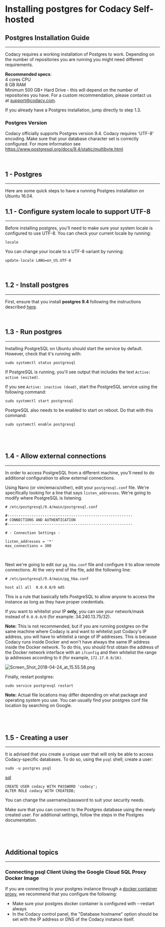 # Installing postgres for Codacy Self-hosted

## Postgres Installation Guide

------------------------------------------------------------------------

Codacy requires a working installation of Postgres to work. Depending on
the number of repositories you are running you might need different
requirements.

**Recommended specs**:  
4 cores CPU  
8 GB RAM  
Minimum 500 GB+ Hard Drive - this will depend on the number of
repositories you have. For a custom recommendation, please contact us
at support@codacy.com. 

If you already have a Postgres installation, jump directly to step 1.3.

### <span class="ng-binding">Postgres Version</span>

Codacy officially supports Postgres version 9.4. Codacy requires 'UTF-8'
encoding. Make sure that your database character set is correctly
configured. For more information see
<https://www.postgresql.org/docs/9.4/static/multibyte.html>

 

## 1 - Postgres

------------------------------------------------------------------------

Here are some quick steps to have a running Postgres installation on
Ubuntu 16.04.

## 1.1 - Configure system locale to support UTF-8

------------------------------------------------------------------------

Before installing postgres, you'll need to make sure your system locale
is configured to use UTF-8. You can check your current locale by
running:

    locale

You can change your locale to a UTF-8 variant by running:

    update-locale LANG=en_US.UTF-8

 

## 1.2 - Install postgres

------------------------------------------------------------------------

First, ensure that you install **postgres 9.4** following the
instructions described
[here](https://www.postgresql.org/download/linux/ubuntu/).

 

## 1.3 - Run postgres

------------------------------------------------------------------------

Installing PostgreSQL on Ubuntu should start the service by default.
However, check that it's running with:

    sudo systemctl status postgresql

If PostgreSQL is running, you'll see output that includes the
text `Active: active (exited)`.

If you see `Active: inactive (dead)`, start the PostgreSQL service using
the following command:

    sudo systemctl start postgresql

PostgreSQL also needs to be enabled to start on reboot. Do that with
this command:

    sudo systemctl enable postgresql

##  

## 1.4 - Allow external connections

------------------------------------------------------------------------

In order to access PostgreSQL from a different machine, you'll need to
do additional configuration to allow external connections. 

Using Nano (or vim/emacs/other), edit your `postgresql.conf` file. We're
specifically looking for a line that says `listen_addresses`. We're
going to modify where PostgreSQL is listening.

    # /etc/postgresql/9.4/main/postgresql.conf

    #---------------------------------------------------------
    # CONNECTIONS AND AUTHENTICATION
    #---------------------------------------------------------

    # - Connection Settings -

    listen_addresses = '*'
    max_connections = 300

 

Next we're going to edit our `pg_hba.conf` file and configure it to
allow remote connections. At the very end of the file, add the following
line:

    # /etc/postgresql/9.4/main/pg_hba.conf

    host all all  0.0.0.0/0 md5

This is a rule that basically tells PostgreSQL to allow anyone to access
the instance as long as they have proper credentials.

If you want to whitelist your IP **only,** you can use your network/mask
instead of `0.0.0.0/0` (for example: 34.240.13.75/32).

**Note:** This is not recommended, but if you are running postgres on
the same machine where Codacy is and want to whitelist just Codacy's IP
address, you will have to whitelist a range of IP addresses. This is
because Codacy runs inside Docker and won't have always the same IP
address inside the Docker network. To do this, you should first obtain
the address of the Docker network interface with an `ifconfig` and then
whitelist the range ip addresses according to it (for
example, `172.17.0.0/16)`.

![Screen\_Shot\_2018-04-24\_at\_15.55.58.png](https://support.codacy.com/hc/article_attachments/360004137354/Screen_Shot_2018-04-24_at_15.55.58.png) 

Finally, restart postgres:

    sudo service postgresql restart

**Note:** Actual file locations may differ depending on what package and
operating system you use. You can usually find your postgres conf file
location by searching on Google.

##  

## 1.5 - Creating a user

------------------------------------------------------------------------

It is advised that you create a unique user that will only be able to
access Codacy-specific databases. To do so, using the `psql` shell,
create a user:

`sudo -u postgres psql`

[<span
class="ng-scope ng-binding">sql</span>](https://docs.codacy.com/docs/postgres)

    CREATE USER codacy WITH PASSWORD 'codacy';
    ALTER ROLE codacy WITH CREATEDB;

You can change the username/password to suit your security needs.

Make sure that you can connect to the Postgres database using the newly
created user. For additional settings, follow the steps in the Postgres
documentation.

##  

## Additional topics

------------------------------------------------------------------------

### Connecting psql Client Using the Google Cloud SQL Proxy Docker Image

If you are connecting to your postgres instance through a [docker
container
proxy](https://cloud.google.com/sql/docs/postgres/connect-docker), we
recommend that you configure the following:

-   Make sure your postgres docker container is configured with
    --restart always
-   In the Codacy control panel, the "Database hostname" option should
    be set with the IP address or DNS of the Codacy instance itself.

###  
